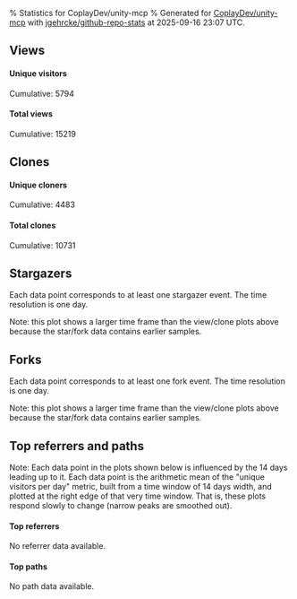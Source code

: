 % Statistics for CoplayDev/unity-mcp
% Generated for [CoplayDev/unity-mcp](https://github.com/CoplayDev/unity-mcp) with [jgehrcke/github-repo-stats](https://github.com/jgehrcke/github-repo-stats) at 2025-09-16 23:07 UTC.


## Views

#### Unique visitors
<div id="chart_views_unique" class="full-width-chart"></div>

Cumulative: 5794

#### Total views
<div id="chart_views_total" class="full-width-chart"></div>

Cumulative: 15219

<div class="pagebreak-for-print"> </div>

## Clones

#### Unique cloners
<div id="chart_clones_unique" class="full-width-chart"></div>

Cumulative: 4483

#### Total clones
<div id="chart_clones_total" class="full-width-chart"></div>

Cumulative: 10731



<div class="pagebreak-for-print"> </div>



## Stargazers

Each data point corresponds to at least one stargazer event.
The time resolution is one day.

<div id="chart_stargazers" class="full-width-chart"></div>


Note: this plot shows a larger time frame than the view/clone plots above because the star/fork data contains earlier samples.



## Forks

Each data point corresponds to at least one fork event.
The time resolution is one day.

<div id="chart_forks" class="full-width-chart"></div>


Note: this plot shows a larger time frame than the view/clone plots above because the star/fork data contains earlier samples.



<div class="pagebreak-for-print"> </div>



## Top referrers and paths


Note: Each data point in the plots shown below is influenced by the 14 days
leading up to it. Each data point is the arithmetic mean of the "unique
visitors per day" metric, built from a time window of 14 days width, and
plotted at the right edge of that very time window. That is, these plots
respond slowly to change (narrow peaks are smoothed out).



#### Top referrers

No referrer data available.



#### Top paths

No path data available.

<script type="text/javascript">
    vegaEmbed('#chart_views_unique', {"$schema": "https://vega.github.io/schema/vega-lite/v4.17.0.json", "config": {"arc": {"fill": "#1b1e23"}, "area": {"fill": "#1b1e23"}, "axisBottom": {"domainColor": "#a9b4c4", "gridColor": "#a9b4c4", "labelColor": "#1b1e23", "labelFont": "relative-mono-11-pitch-pro, Menlo, monospace", "tickColor": "#a9b4c4", "titleColor": "#1b1e23", "titleFont": "relative-mono-11-pitch-pro, Menlo, monospace"}, "axisLeft": {"domainColor": "#a9b4c4", "gridColor": "#a9b4c4", "labelColor": "#1b1e23", "labelFont": "relative-mono-11-pitch-pro, Menlo, monospace", "tickColor": "#a9b4c4", "titleColor": "#1b1e23", "titleFont": "relative-mono-11-pitch-pro, Menlo, monospace"}, "axisX": {"grid": false}, "axisY": {"grid": false, "labelBound": true}, "background": "#FFFFFF", "group": {"fill": "#FFFFFF"}, "header": {"fontWeight": 400, "labelFont": "relative-mono-11-pitch-pro, Menlo, monospace", "titleFont": "relative-mono-11-pitch-pro, Menlo, monospace"}, "legend": {"labelFont": "relative-mono-11-pitch-pro, Menlo, monospace", "symbolSize": 200, "symbolType": "circle", "titleFont": "relative-mono-11-pitch-pro, Menlo, monospace"}, "line": {"color": "#1b1e23", "stroke": "#1b1e23"}, "path": {"stroke": "#1b1e23"}, "point": {"color": "#1b1e23", "cursor": "pointer", "filled": true, "size": 20}, "range": {"category": ["#85a2f7", "#ea9755", "#7eb36a", "#f07071", "#bc85d9", "#e587b6", "#a9b4c4", "#d4c05e", "#64b9c4"]}, "style": {"bar": {"fill": "#1b1e23"}, "text": {"font": "relative-mono-11-pitch-pro, Menlo, monospace", "fontWeight": 400}}, "symbol": {"shape": "circle"}, "title": {"anchor": "start", "font": "relative-mono-11-pitch-pro, Menlo, monospace", "fontWeight": 400}, "trail": {"color": "#1b1e23", "stroke": "#1b1e23"}, "view": {"stroke": null}}, "data": {"name": "data-7f3a81d68410ba6d25083dcb452253da"}, "datasets": {"data-7f3a81d68410ba6d25083dcb452253da": [{"time": "2025-08-31T00:00:00+00:00", "views_total": 111, "views_unique": 51}, {"time": "2025-09-01T00:00:00+00:00", "views_total": 978, "views_unique": 398}, {"time": "2025-09-02T00:00:00+00:00", "views_total": 995, "views_unique": 398}, {"time": "2025-09-03T00:00:00+00:00", "views_total": 1326, "views_unique": 395}, {"time": "2025-09-04T00:00:00+00:00", "views_total": 1059, "views_unique": 377}, {"time": "2025-09-05T00:00:00+00:00", "views_total": 970, "views_unique": 388}, {"time": "2025-09-06T00:00:00+00:00", "views_total": 726, "views_unique": 280}, {"time": "2025-09-07T00:00:00+00:00", "views_total": 748, "views_unique": 268}, {"time": "2025-09-08T00:00:00+00:00", "views_total": 1099, "views_unique": 388}, {"time": "2025-09-09T00:00:00+00:00", "views_total": 1092, "views_unique": 367}, {"time": "2025-09-10T00:00:00+00:00", "views_total": 1028, "views_unique": 377}, {"time": "2025-09-11T00:00:00+00:00", "views_total": 961, "views_unique": 358}, {"time": "2025-09-12T00:00:00+00:00", "views_total": 888, "views_unique": 415}, {"time": "2025-09-13T00:00:00+00:00", "views_total": 679, "views_unique": 267}, {"time": "2025-09-14T00:00:00+00:00", "views_total": 693, "views_unique": 279}, {"time": "2025-09-15T00:00:00+00:00", "views_total": 904, "views_unique": 401}, {"time": "2025-09-16T00:00:00+00:00", "views_total": 962, "views_unique": 387}]}, "encoding": {"tooltip": [{"field": "views_unique", "format": ".1f", "title": "views (u)", "type": "quantitative"}, {"field": "time", "format": "%B %e, %Y", "title": "date", "type": "temporal"}], "x": {"axis": {"labelAngle": 25}, "field": "time", "scale": {"domain": ["2025-08-31", "2025-09-16"]}, "timeUnit": "yearmonthdate", "title": "date", "type": "temporal"}, "y": {"axis": {"values": [1, 10, 50, 100, 500, 1000, 5000, 10000]}, "field": "views_unique", "scale": {"domain": [0, 456.50000000000006], "type": "symlog", "zero": true}, "title": "unique views per day", "type": "quantitative"}}, "height": 200, "mark": {"point": true, "type": "line"}, "padding": 10, "width": "container"}, {"actions": false, "renderer": "svg"}).catch(console.error);
vegaEmbed('#chart_views_total', {"$schema": "https://vega.github.io/schema/vega-lite/v4.17.0.json", "config": {"arc": {"fill": "#1b1e23"}, "area": {"fill": "#1b1e23"}, "axisBottom": {"domainColor": "#a9b4c4", "gridColor": "#a9b4c4", "labelColor": "#1b1e23", "labelFont": "relative-mono-11-pitch-pro, Menlo, monospace", "tickColor": "#a9b4c4", "titleColor": "#1b1e23", "titleFont": "relative-mono-11-pitch-pro, Menlo, monospace"}, "axisLeft": {"domainColor": "#a9b4c4", "gridColor": "#a9b4c4", "labelColor": "#1b1e23", "labelFont": "relative-mono-11-pitch-pro, Menlo, monospace", "tickColor": "#a9b4c4", "titleColor": "#1b1e23", "titleFont": "relative-mono-11-pitch-pro, Menlo, monospace"}, "axisX": {"grid": false}, "axisY": {"grid": false, "labelBound": true}, "background": "#FFFFFF", "group": {"fill": "#FFFFFF"}, "header": {"fontWeight": 400, "labelFont": "relative-mono-11-pitch-pro, Menlo, monospace", "titleFont": "relative-mono-11-pitch-pro, Menlo, monospace"}, "legend": {"labelFont": "relative-mono-11-pitch-pro, Menlo, monospace", "symbolSize": 200, "symbolType": "circle", "titleFont": "relative-mono-11-pitch-pro, Menlo, monospace"}, "line": {"color": "#1b1e23", "stroke": "#1b1e23"}, "path": {"stroke": "#1b1e23"}, "point": {"color": "#1b1e23", "cursor": "pointer", "filled": true, "size": 20}, "range": {"category": ["#85a2f7", "#ea9755", "#7eb36a", "#f07071", "#bc85d9", "#e587b6", "#a9b4c4", "#d4c05e", "#64b9c4"]}, "style": {"bar": {"fill": "#1b1e23"}, "text": {"font": "relative-mono-11-pitch-pro, Menlo, monospace", "fontWeight": 400}}, "symbol": {"shape": "circle"}, "title": {"anchor": "start", "font": "relative-mono-11-pitch-pro, Menlo, monospace", "fontWeight": 400}, "trail": {"color": "#1b1e23", "stroke": "#1b1e23"}, "view": {"stroke": null}}, "data": {"name": "data-7f3a81d68410ba6d25083dcb452253da"}, "datasets": {"data-7f3a81d68410ba6d25083dcb452253da": [{"time": "2025-08-31T00:00:00+00:00", "views_total": 111, "views_unique": 51}, {"time": "2025-09-01T00:00:00+00:00", "views_total": 978, "views_unique": 398}, {"time": "2025-09-02T00:00:00+00:00", "views_total": 995, "views_unique": 398}, {"time": "2025-09-03T00:00:00+00:00", "views_total": 1326, "views_unique": 395}, {"time": "2025-09-04T00:00:00+00:00", "views_total": 1059, "views_unique": 377}, {"time": "2025-09-05T00:00:00+00:00", "views_total": 970, "views_unique": 388}, {"time": "2025-09-06T00:00:00+00:00", "views_total": 726, "views_unique": 280}, {"time": "2025-09-07T00:00:00+00:00", "views_total": 748, "views_unique": 268}, {"time": "2025-09-08T00:00:00+00:00", "views_total": 1099, "views_unique": 388}, {"time": "2025-09-09T00:00:00+00:00", "views_total": 1092, "views_unique": 367}, {"time": "2025-09-10T00:00:00+00:00", "views_total": 1028, "views_unique": 377}, {"time": "2025-09-11T00:00:00+00:00", "views_total": 961, "views_unique": 358}, {"time": "2025-09-12T00:00:00+00:00", "views_total": 888, "views_unique": 415}, {"time": "2025-09-13T00:00:00+00:00", "views_total": 679, "views_unique": 267}, {"time": "2025-09-14T00:00:00+00:00", "views_total": 693, "views_unique": 279}, {"time": "2025-09-15T00:00:00+00:00", "views_total": 904, "views_unique": 401}, {"time": "2025-09-16T00:00:00+00:00", "views_total": 962, "views_unique": 387}]}, "encoding": {"tooltip": [{"field": "views_total", "format": ".1f", "title": "views (t)", "type": "quantitative"}, {"field": "time", "format": "%B %e, %Y", "title": "date", "type": "temporal"}], "x": {"axis": {"labelAngle": 25}, "field": "time", "scale": {"domain": ["2025-08-31", "2025-09-16"]}, "timeUnit": "yearmonthdate", "title": "date", "type": "temporal"}, "y": {"axis": {"values": [1, 10, 50, 100, 500, 1000, 5000, 10000]}, "field": "views_total", "scale": {"domain": [0, 1458.6000000000001], "type": "symlog", "zero": true}, "title": "total views per day", "type": "quantitative"}}, "height": 200, "mark": {"point": true, "type": "line"}, "padding": 10, "width": "container"}, {"actions": false, "renderer": "svg"}).catch(console.error);
vegaEmbed('#chart_clones_unique', {"$schema": "https://vega.github.io/schema/vega-lite/v4.17.0.json", "config": {"arc": {"fill": "#1b1e23"}, "area": {"fill": "#1b1e23"}, "axisBottom": {"domainColor": "#a9b4c4", "gridColor": "#a9b4c4", "labelColor": "#1b1e23", "labelFont": "relative-mono-11-pitch-pro, Menlo, monospace", "tickColor": "#a9b4c4", "titleColor": "#1b1e23", "titleFont": "relative-mono-11-pitch-pro, Menlo, monospace"}, "axisLeft": {"domainColor": "#a9b4c4", "gridColor": "#a9b4c4", "labelColor": "#1b1e23", "labelFont": "relative-mono-11-pitch-pro, Menlo, monospace", "tickColor": "#a9b4c4", "titleColor": "#1b1e23", "titleFont": "relative-mono-11-pitch-pro, Menlo, monospace"}, "axisX": {"grid": false}, "axisY": {"grid": false, "labelBound": true}, "background": "#FFFFFF", "group": {"fill": "#FFFFFF"}, "header": {"fontWeight": 400, "labelFont": "relative-mono-11-pitch-pro, Menlo, monospace", "titleFont": "relative-mono-11-pitch-pro, Menlo, monospace"}, "legend": {"labelFont": "relative-mono-11-pitch-pro, Menlo, monospace", "symbolSize": 200, "symbolType": "circle", "titleFont": "relative-mono-11-pitch-pro, Menlo, monospace"}, "line": {"color": "#1b1e23", "stroke": "#1b1e23"}, "path": {"stroke": "#1b1e23"}, "point": {"color": "#1b1e23", "cursor": "pointer", "filled": true, "size": 20}, "range": {"category": ["#85a2f7", "#ea9755", "#7eb36a", "#f07071", "#bc85d9", "#e587b6", "#a9b4c4", "#d4c05e", "#64b9c4"]}, "style": {"bar": {"fill": "#1b1e23"}, "text": {"font": "relative-mono-11-pitch-pro, Menlo, monospace", "fontWeight": 400}}, "symbol": {"shape": "circle"}, "title": {"anchor": "start", "font": "relative-mono-11-pitch-pro, Menlo, monospace", "fontWeight": 400}, "trail": {"color": "#1b1e23", "stroke": "#1b1e23"}, "view": {"stroke": null}}, "data": {"name": "data-23274de0797c07df326ab6d2a2cf5a51"}, "datasets": {"data-23274de0797c07df326ab6d2a2cf5a51": [{"clones_total": 80, "clones_unique": 38, "time": "2025-08-31T00:00:00+00:00"}, {"clones_total": 706, "clones_unique": 287, "time": "2025-09-01T00:00:00+00:00"}, {"clones_total": 861, "clones_unique": 317, "time": "2025-09-02T00:00:00+00:00"}, {"clones_total": 794, "clones_unique": 320, "time": "2025-09-03T00:00:00+00:00"}, {"clones_total": 759, "clones_unique": 290, "time": "2025-09-04T00:00:00+00:00"}, {"clones_total": 770, "clones_unique": 304, "time": "2025-09-05T00:00:00+00:00"}, {"clones_total": 396, "clones_unique": 198, "time": "2025-09-06T00:00:00+00:00"}, {"clones_total": 425, "clones_unique": 203, "time": "2025-09-07T00:00:00+00:00"}, {"clones_total": 765, "clones_unique": 306, "time": "2025-09-08T00:00:00+00:00"}, {"clones_total": 906, "clones_unique": 292, "time": "2025-09-09T00:00:00+00:00"}, {"clones_total": 810, "clones_unique": 303, "time": "2025-09-10T00:00:00+00:00"}, {"clones_total": 669, "clones_unique": 323, "time": "2025-09-11T00:00:00+00:00"}, {"clones_total": 735, "clones_unique": 323, "time": "2025-09-12T00:00:00+00:00"}, {"clones_total": 363, "clones_unique": 162, "time": "2025-09-13T00:00:00+00:00"}, {"clones_total": 451, "clones_unique": 238, "time": "2025-09-14T00:00:00+00:00"}, {"clones_total": 576, "clones_unique": 287, "time": "2025-09-15T00:00:00+00:00"}, {"clones_total": 665, "clones_unique": 292, "time": "2025-09-16T00:00:00+00:00"}]}, "encoding": {"tooltip": [{"field": "clones_unique", "format": ".1f", "title": "clones (u)", "type": "quantitative"}, {"field": "time", "format": "%B %e, %Y", "title": "date", "type": "temporal"}], "x": {"axis": {"labelAngle": 25}, "field": "time", "scale": {"domain": ["2025-08-31", "2025-09-16"]}, "timeUnit": "yearmonthdate", "title": "date", "type": "temporal"}, "y": {"axis": {"values": [1, 10, 50, 100, 500, 1000, 5000, 10000]}, "field": "clones_unique", "scale": {"domain": [0, 355.3], "type": "symlog", "zero": true}, "title": "unique clones per day", "type": "quantitative"}}, "height": 200, "mark": {"point": true, "type": "line"}, "padding": 10, "width": "container"}, {"actions": false, "renderer": "svg"}).catch(console.error);
vegaEmbed('#chart_clones_total', {"$schema": "https://vega.github.io/schema/vega-lite/v4.17.0.json", "config": {"arc": {"fill": "#1b1e23"}, "area": {"fill": "#1b1e23"}, "axisBottom": {"domainColor": "#a9b4c4", "gridColor": "#a9b4c4", "labelColor": "#1b1e23", "labelFont": "relative-mono-11-pitch-pro, Menlo, monospace", "tickColor": "#a9b4c4", "titleColor": "#1b1e23", "titleFont": "relative-mono-11-pitch-pro, Menlo, monospace"}, "axisLeft": {"domainColor": "#a9b4c4", "gridColor": "#a9b4c4", "labelColor": "#1b1e23", "labelFont": "relative-mono-11-pitch-pro, Menlo, monospace", "tickColor": "#a9b4c4", "titleColor": "#1b1e23", "titleFont": "relative-mono-11-pitch-pro, Menlo, monospace"}, "axisX": {"grid": false}, "axisY": {"grid": false, "labelBound": true}, "background": "#FFFFFF", "group": {"fill": "#FFFFFF"}, "header": {"fontWeight": 400, "labelFont": "relative-mono-11-pitch-pro, Menlo, monospace", "titleFont": "relative-mono-11-pitch-pro, Menlo, monospace"}, "legend": {"labelFont": "relative-mono-11-pitch-pro, Menlo, monospace", "symbolSize": 200, "symbolType": "circle", "titleFont": "relative-mono-11-pitch-pro, Menlo, monospace"}, "line": {"color": "#1b1e23", "stroke": "#1b1e23"}, "path": {"stroke": "#1b1e23"}, "point": {"color": "#1b1e23", "cursor": "pointer", "filled": true, "size": 20}, "range": {"category": ["#85a2f7", "#ea9755", "#7eb36a", "#f07071", "#bc85d9", "#e587b6", "#a9b4c4", "#d4c05e", "#64b9c4"]}, "style": {"bar": {"fill": "#1b1e23"}, "text": {"font": "relative-mono-11-pitch-pro, Menlo, monospace", "fontWeight": 400}}, "symbol": {"shape": "circle"}, "title": {"anchor": "start", "font": "relative-mono-11-pitch-pro, Menlo, monospace", "fontWeight": 400}, "trail": {"color": "#1b1e23", "stroke": "#1b1e23"}, "view": {"stroke": null}}, "data": {"name": "data-23274de0797c07df326ab6d2a2cf5a51"}, "datasets": {"data-23274de0797c07df326ab6d2a2cf5a51": [{"clones_total": 80, "clones_unique": 38, "time": "2025-08-31T00:00:00+00:00"}, {"clones_total": 706, "clones_unique": 287, "time": "2025-09-01T00:00:00+00:00"}, {"clones_total": 861, "clones_unique": 317, "time": "2025-09-02T00:00:00+00:00"}, {"clones_total": 794, "clones_unique": 320, "time": "2025-09-03T00:00:00+00:00"}, {"clones_total": 759, "clones_unique": 290, "time": "2025-09-04T00:00:00+00:00"}, {"clones_total": 770, "clones_unique": 304, "time": "2025-09-05T00:00:00+00:00"}, {"clones_total": 396, "clones_unique": 198, "time": "2025-09-06T00:00:00+00:00"}, {"clones_total": 425, "clones_unique": 203, "time": "2025-09-07T00:00:00+00:00"}, {"clones_total": 765, "clones_unique": 306, "time": "2025-09-08T00:00:00+00:00"}, {"clones_total": 906, "clones_unique": 292, "time": "2025-09-09T00:00:00+00:00"}, {"clones_total": 810, "clones_unique": 303, "time": "2025-09-10T00:00:00+00:00"}, {"clones_total": 669, "clones_unique": 323, "time": "2025-09-11T00:00:00+00:00"}, {"clones_total": 735, "clones_unique": 323, "time": "2025-09-12T00:00:00+00:00"}, {"clones_total": 363, "clones_unique": 162, "time": "2025-09-13T00:00:00+00:00"}, {"clones_total": 451, "clones_unique": 238, "time": "2025-09-14T00:00:00+00:00"}, {"clones_total": 576, "clones_unique": 287, "time": "2025-09-15T00:00:00+00:00"}, {"clones_total": 665, "clones_unique": 292, "time": "2025-09-16T00:00:00+00:00"}]}, "encoding": {"tooltip": [{"field": "clones_total", "format": ".1f", "title": "clones (t)", "type": "quantitative"}, {"field": "time", "format": "%B %e, %Y", "title": "date", "type": "temporal"}], "x": {"axis": {"labelAngle": 25}, "field": "time", "scale": {"domain": ["2025-08-31", "2025-09-16"]}, "timeUnit": "yearmonthdate", "title": "date", "type": "temporal"}, "y": {"axis": {"values": [1, 10, 50, 100, 500, 1000, 5000, 10000]}, "field": "clones_total", "scale": {"domain": [0, 996.6000000000001], "type": "symlog", "zero": true}, "title": "total clones per day", "type": "quantitative"}}, "height": 200, "mark": {"point": true, "type": "line"}, "padding": 10, "width": "container"}, {"actions": false, "renderer": "svg"}).catch(console.error);
vegaEmbed('#chart_stargazers', {"$schema": "https://vega.github.io/schema/vega-lite/v4.17.0.json", "config": {"arc": {"fill": "#1b1e23"}, "area": {"fill": "#1b1e23"}, "axisBottom": {"domainColor": "#a9b4c4", "gridColor": "#a9b4c4", "labelColor": "#1b1e23", "labelFont": "relative-mono-11-pitch-pro, Menlo, monospace", "tickColor": "#a9b4c4", "titleColor": "#1b1e23", "titleFont": "relative-mono-11-pitch-pro, Menlo, monospace"}, "axisLeft": {"domainColor": "#a9b4c4", "gridColor": "#a9b4c4", "labelColor": "#1b1e23", "labelFont": "relative-mono-11-pitch-pro, Menlo, monospace", "tickColor": "#a9b4c4", "titleColor": "#1b1e23", "titleFont": "relative-mono-11-pitch-pro, Menlo, monospace"}, "axisX": {"grid": false}, "axisY": {"grid": false}, "background": "#FFFFFF", "group": {"fill": "#FFFFFF"}, "header": {"fontWeight": 400, "labelFont": "relative-mono-11-pitch-pro, Menlo, monospace", "titleFont": "relative-mono-11-pitch-pro, Menlo, monospace"}, "legend": {"labelFont": "relative-mono-11-pitch-pro, Menlo, monospace", "symbolSize": 200, "symbolType": "circle", "titleFont": "relative-mono-11-pitch-pro, Menlo, monospace"}, "line": {"color": "#1b1e23", "stroke": "#1b1e23"}, "path": {"stroke": "#1b1e23"}, "point": {"color": "#1b1e23", "cursor": "pointer", "filled": true, "size": 50}, "range": {"category": ["#85a2f7", "#ea9755", "#7eb36a", "#f07071", "#bc85d9", "#e587b6", "#a9b4c4", "#d4c05e", "#64b9c4"]}, "style": {"bar": {"fill": "#1b1e23"}, "text": {"font": "relative-mono-11-pitch-pro, Menlo, monospace", "fontWeight": 400}}, "symbol": {"shape": "circle"}, "title": {"anchor": "start", "font": "relative-mono-11-pitch-pro, Menlo, monospace", "fontWeight": 400}, "trail": {"color": "#1b1e23", "stroke": "#1b1e23"}, "view": {"stroke": null}}, "data": {"name": "data-cb9211c7ce4aca1d80d6f124ef194b1f"}, "datasets": {"data-cb9211c7ce4aca1d80d6f124ef194b1f": [{"stars_cumulative": 376, "time": "2025-03-18T00:00:00+00:00"}, {"stars_cumulative": 685, "time": "2025-03-19T19:00:00+00:00"}, {"stars_cumulative": 783, "time": "2025-03-21T14:00:00+00:00"}, {"stars_cumulative": 889, "time": "2025-03-23T09:00:00+00:00"}, {"stars_cumulative": 988, "time": "2025-03-25T04:00:00+00:00"}, {"stars_cumulative": 1059, "time": "2025-03-26T23:00:00+00:00"}, {"stars_cumulative": 1101, "time": "2025-03-28T18:00:00+00:00"}, {"stars_cumulative": 1156, "time": "2025-03-30T13:00:00+00:00"}, {"stars_cumulative": 1209, "time": "2025-04-01T08:00:00+00:00"}, {"stars_cumulative": 1263, "time": "2025-04-03T03:00:00+00:00"}, {"stars_cumulative": 1309, "time": "2025-04-04T22:00:00+00:00"}, {"stars_cumulative": 1360, "time": "2025-04-06T17:00:00+00:00"}, {"stars_cumulative": 1424, "time": "2025-04-08T12:00:00+00:00"}, {"stars_cumulative": 1470, "time": "2025-04-10T07:00:00+00:00"}, {"stars_cumulative": 1503, "time": "2025-04-12T02:00:00+00:00"}, {"stars_cumulative": 1542, "time": "2025-04-13T21:00:00+00:00"}, {"stars_cumulative": 1583, "time": "2025-04-15T16:00:00+00:00"}, {"stars_cumulative": 1623, "time": "2025-04-17T11:00:00+00:00"}, {"stars_cumulative": 1653, "time": "2025-04-19T06:00:00+00:00"}, {"stars_cumulative": 1698, "time": "2025-04-21T01:00:00+00:00"}, {"stars_cumulative": 1735, "time": "2025-04-22T20:00:00+00:00"}, {"stars_cumulative": 1769, "time": "2025-04-24T15:00:00+00:00"}, {"stars_cumulative": 1791, "time": "2025-04-26T10:00:00+00:00"}, {"stars_cumulative": 1811, "time": "2025-04-28T05:00:00+00:00"}, {"stars_cumulative": 1830, "time": "2025-04-30T00:00:00+00:00"}, {"stars_cumulative": 1839, "time": "2025-05-01T19:00:00+00:00"}, {"stars_cumulative": 1853, "time": "2025-05-03T14:00:00+00:00"}, {"stars_cumulative": 1874, "time": "2025-05-05T09:00:00+00:00"}, {"stars_cumulative": 1902, "time": "2025-05-07T04:00:00+00:00"}, {"stars_cumulative": 1913, "time": "2025-05-08T23:00:00+00:00"}, {"stars_cumulative": 1927, "time": "2025-05-10T18:00:00+00:00"}, {"stars_cumulative": 1943, "time": "2025-05-12T13:00:00+00:00"}, {"stars_cumulative": 1957, "time": "2025-05-14T08:00:00+00:00"}, {"stars_cumulative": 1969, "time": "2025-05-16T03:00:00+00:00"}, {"stars_cumulative": 1984, "time": "2025-05-17T22:00:00+00:00"}, {"stars_cumulative": 1993, "time": "2025-05-19T17:00:00+00:00"}, {"stars_cumulative": 2003, "time": "2025-05-21T12:00:00+00:00"}, {"stars_cumulative": 2021, "time": "2025-05-23T07:00:00+00:00"}, {"stars_cumulative": 2030, "time": "2025-05-25T02:00:00+00:00"}, {"stars_cumulative": 2049, "time": "2025-05-26T21:00:00+00:00"}, {"stars_cumulative": 2065, "time": "2025-05-28T16:00:00+00:00"}, {"stars_cumulative": 2078, "time": "2025-05-30T11:00:00+00:00"}, {"stars_cumulative": 2096, "time": "2025-06-01T06:00:00+00:00"}, {"stars_cumulative": 2114, "time": "2025-06-03T01:00:00+00:00"}, {"stars_cumulative": 2125, "time": "2025-06-04T20:00:00+00:00"}, {"stars_cumulative": 2141, "time": "2025-06-06T15:00:00+00:00"}, {"stars_cumulative": 2159, "time": "2025-06-08T10:00:00+00:00"}, {"stars_cumulative": 2174, "time": "2025-06-10T05:00:00+00:00"}, {"stars_cumulative": 2193, "time": "2025-06-12T00:00:00+00:00"}, {"stars_cumulative": 2200, "time": "2025-06-13T19:00:00+00:00"}, {"stars_cumulative": 2222, "time": "2025-06-15T14:00:00+00:00"}, {"stars_cumulative": 2242, "time": "2025-06-17T09:00:00+00:00"}, {"stars_cumulative": 2257, "time": "2025-06-19T04:00:00+00:00"}, {"stars_cumulative": 2268, "time": "2025-06-20T23:00:00+00:00"}, {"stars_cumulative": 2281, "time": "2025-06-22T18:00:00+00:00"}, {"stars_cumulative": 2294, "time": "2025-06-24T13:00:00+00:00"}, {"stars_cumulative": 2309, "time": "2025-06-26T08:00:00+00:00"}, {"stars_cumulative": 2323, "time": "2025-06-28T03:00:00+00:00"}, {"stars_cumulative": 2337, "time": "2025-06-29T22:00:00+00:00"}, {"stars_cumulative": 2351, "time": "2025-07-01T17:00:00+00:00"}, {"stars_cumulative": 2365, "time": "2025-07-03T12:00:00+00:00"}, {"stars_cumulative": 2378, "time": "2025-07-05T07:00:00+00:00"}, {"stars_cumulative": 2395, "time": "2025-07-07T02:00:00+00:00"}, {"stars_cumulative": 2420, "time": "2025-07-08T21:00:00+00:00"}, {"stars_cumulative": 2432, "time": "2025-07-10T16:00:00+00:00"}, {"stars_cumulative": 2451, "time": "2025-07-12T11:00:00+00:00"}, {"stars_cumulative": 2472, "time": "2025-07-14T06:00:00+00:00"}, {"stars_cumulative": 2494, "time": "2025-07-16T01:00:00+00:00"}, {"stars_cumulative": 2516, "time": "2025-07-17T20:00:00+00:00"}, {"stars_cumulative": 2534, "time": "2025-07-19T15:00:00+00:00"}, {"stars_cumulative": 2542, "time": "2025-07-21T10:00:00+00:00"}, {"stars_cumulative": 2559, "time": "2025-07-23T05:00:00+00:00"}, {"stars_cumulative": 2581, "time": "2025-07-25T00:00:00+00:00"}, {"stars_cumulative": 2600, "time": "2025-07-26T19:00:00+00:00"}, {"stars_cumulative": 2622, "time": "2025-07-28T14:00:00+00:00"}, {"stars_cumulative": 2645, "time": "2025-07-30T09:00:00+00:00"}, {"stars_cumulative": 2667, "time": "2025-08-01T04:00:00+00:00"}, {"stars_cumulative": 2687, "time": "2025-08-02T23:00:00+00:00"}, {"stars_cumulative": 2710, "time": "2025-08-04T18:00:00+00:00"}, {"stars_cumulative": 2726, "time": "2025-08-06T13:00:00+00:00"}, {"stars_cumulative": 2743, "time": "2025-08-08T08:00:00+00:00"}, {"stars_cumulative": 2761, "time": "2025-08-10T03:00:00+00:00"}, {"stars_cumulative": 2796, "time": "2025-08-11T22:00:00+00:00"}, {"stars_cumulative": 2831, "time": "2025-08-13T17:00:00+00:00"}, {"stars_cumulative": 2852, "time": "2025-08-15T12:00:00+00:00"}, {"stars_cumulative": 2884, "time": "2025-08-17T07:00:00+00:00"}, {"stars_cumulative": 2914, "time": "2025-08-19T02:00:00+00:00"}, {"stars_cumulative": 2940, "time": "2025-08-20T21:00:00+00:00"}, {"stars_cumulative": 2949, "time": "2025-08-22T16:00:00+00:00"}, {"stars_cumulative": 2967, "time": "2025-08-24T11:00:00+00:00"}, {"stars_cumulative": 2992, "time": "2025-08-26T06:00:00+00:00"}, {"stars_cumulative": 3009, "time": "2025-08-28T01:00:00+00:00"}, {"stars_cumulative": 3025, "time": "2025-08-29T20:00:00+00:00"}, {"stars_cumulative": 3042, "time": "2025-08-31T15:00:00+00:00"}, {"stars_cumulative": 3065, "time": "2025-09-02T10:00:00+00:00"}, {"stars_cumulative": 3083, "time": "2025-09-04T05:00:00+00:00"}, {"stars_cumulative": 3093, "time": "2025-09-06T00:00:00+00:00"}, {"stars_cumulative": 3121, "time": "2025-09-07T19:00:00+00:00"}, {"stars_cumulative": 3133, "time": "2025-09-09T14:00:00+00:00"}, {"stars_cumulative": 3144, "time": "2025-09-11T09:00:00+00:00"}, {"stars_cumulative": 3158, "time": "2025-09-13T04:00:00+00:00"}, {"stars_cumulative": 3175, "time": "2025-09-14T23:00:00+00:00"}, {"stars_cumulative": 3177, "time": "2025-09-16T18:00:00+00:00"}]}, "encoding": {"tooltip": [{"field": "stars_cumulative", "format": "d", "title": "stars", "type": "quantitative"}, {"field": "time", "format": "%B %e, %Y", "title": "date", "type": "temporal"}], "x": {"axis": {"labelAngle": 25}, "field": "time", "scale": {"domain": ["2025-03-18", "2025-09-16"]}, "timeUnit": "yearmonthdate", "title": "date", "type": "temporal"}, "y": {"field": "stars_cumulative", "scale": {"domain": [0, 3494.7000000000003], "zero": true}, "title": "stargazer count (cumulative)", "type": "quantitative"}}, "height": 300, "mark": {"point": true, "type": "line"}, "padding": 10, "width": "container"}, {"actions": false, "renderer": "svg"}).catch(console.error);
vegaEmbed('#chart_forks', {"$schema": "https://vega.github.io/schema/vega-lite/v4.17.0.json", "config": {"arc": {"fill": "#1b1e23"}, "area": {"fill": "#1b1e23"}, "axisBottom": {"domainColor": "#a9b4c4", "gridColor": "#a9b4c4", "labelColor": "#1b1e23", "labelFont": "relative-mono-11-pitch-pro, Menlo, monospace", "tickColor": "#a9b4c4", "titleColor": "#1b1e23", "titleFont": "relative-mono-11-pitch-pro, Menlo, monospace"}, "axisLeft": {"domainColor": "#a9b4c4", "gridColor": "#a9b4c4", "labelColor": "#1b1e23", "labelFont": "relative-mono-11-pitch-pro, Menlo, monospace", "tickColor": "#a9b4c4", "titleColor": "#1b1e23", "titleFont": "relative-mono-11-pitch-pro, Menlo, monospace"}, "axisX": {"grid": false}, "axisY": {"grid": false}, "background": "#FFFFFF", "group": {"fill": "#FFFFFF"}, "header": {"fontWeight": 400, "labelFont": "relative-mono-11-pitch-pro, Menlo, monospace", "titleFont": "relative-mono-11-pitch-pro, Menlo, monospace"}, "legend": {"labelFont": "relative-mono-11-pitch-pro, Menlo, monospace", "symbolSize": 200, "symbolType": "circle", "titleFont": "relative-mono-11-pitch-pro, Menlo, monospace"}, "line": {"color": "#1b1e23", "stroke": "#1b1e23"}, "path": {"stroke": "#1b1e23"}, "point": {"color": "#1b1e23", "cursor": "pointer", "filled": true, "size": 50}, "range": {"category": ["#85a2f7", "#ea9755", "#7eb36a", "#f07071", "#bc85d9", "#e587b6", "#a9b4c4", "#d4c05e", "#64b9c4"]}, "style": {"bar": {"fill": "#1b1e23"}, "text": {"font": "relative-mono-11-pitch-pro, Menlo, monospace", "fontWeight": 400}}, "symbol": {"shape": "circle"}, "title": {"anchor": "start", "font": "relative-mono-11-pitch-pro, Menlo, monospace", "fontWeight": 400}, "trail": {"color": "#1b1e23", "stroke": "#1b1e23"}, "view": {"stroke": null}}, "data": {"name": "data-d21cd6f30f64776ebeddf9701ea7ff9a"}, "datasets": {"data-d21cd6f30f64776ebeddf9701ea7ff9a": [{"forks_cumulative": 52.0, "time": "2025-03-18T00:00:00+00:00"}, {"forks_cumulative": 83.0, "time": "2025-03-19T19:00:00+00:00"}, {"forks_cumulative": 96.0, "time": "2025-03-21T14:00:00+00:00"}, {"forks_cumulative": 105.0, "time": "2025-03-23T09:00:00+00:00"}, {"forks_cumulative": 123.0, "time": "2025-03-25T04:00:00+00:00"}, {"forks_cumulative": 133.0, "time": "2025-03-26T23:00:00+00:00"}, {"forks_cumulative": 137.0, "time": "2025-03-28T18:00:00+00:00"}, {"forks_cumulative": 149.0, "time": "2025-03-30T13:00:00+00:00"}, {"forks_cumulative": 164.0, "time": "2025-04-01T08:00:00+00:00"}, {"forks_cumulative": 173.0, "time": "2025-04-03T03:00:00+00:00"}, {"forks_cumulative": 178.0, "time": "2025-04-04T22:00:00+00:00"}, {"forks_cumulative": 182.0, "time": "2025-04-06T17:00:00+00:00"}, {"forks_cumulative": 191.0, "time": "2025-04-08T12:00:00+00:00"}, {"forks_cumulative": 198.0, "time": "2025-04-10T07:00:00+00:00"}, {"forks_cumulative": 202.0, "time": "2025-04-12T02:00:00+00:00"}, {"forks_cumulative": 207.0, "time": "2025-04-13T21:00:00+00:00"}, {"forks_cumulative": 210.0, "time": "2025-04-15T16:00:00+00:00"}, {"forks_cumulative": 220.0, "time": "2025-04-17T11:00:00+00:00"}, {"forks_cumulative": 224.0, "time": "2025-04-19T06:00:00+00:00"}, {"forks_cumulative": 230.0, "time": "2025-04-21T01:00:00+00:00"}, {"forks_cumulative": 235.0, "time": "2025-04-22T20:00:00+00:00"}, {"forks_cumulative": 237.0, "time": "2025-04-24T15:00:00+00:00"}, {"forks_cumulative": 238.0, "time": "2025-04-26T10:00:00+00:00"}, {"forks_cumulative": 244.0, "time": "2025-04-28T05:00:00+00:00"}, {"forks_cumulative": 245.0, "time": "2025-04-30T00:00:00+00:00"}, {"forks_cumulative": 249.0, "time": "2025-05-01T19:00:00+00:00"}, {"forks_cumulative": 251.0, "time": "2025-05-03T14:00:00+00:00"}, {"forks_cumulative": 252.0, "time": "2025-05-05T09:00:00+00:00"}, {"forks_cumulative": 256.0, "time": "2025-05-07T04:00:00+00:00"}, {"forks_cumulative": 260.0, "time": "2025-05-08T23:00:00+00:00"}, {"forks_cumulative": 263.0, "time": "2025-05-10T18:00:00+00:00"}, {"forks_cumulative": 265.0, "time": "2025-05-12T13:00:00+00:00"}, {"forks_cumulative": 266.0, "time": "2025-05-14T08:00:00+00:00"}, {"forks_cumulative": 268.0, "time": "2025-05-16T03:00:00+00:00"}, {"forks_cumulative": 270.0, "time": "2025-05-17T22:00:00+00:00"}, {"forks_cumulative": 272.0, "time": "2025-05-19T17:00:00+00:00"}, {"forks_cumulative": 274.0, "time": "2025-05-21T12:00:00+00:00"}, {"forks_cumulative": 277.0, "time": "2025-05-23T07:00:00+00:00"}, {"forks_cumulative": 279.0, "time": "2025-05-25T02:00:00+00:00"}, {"forks_cumulative": 282.0, "time": "2025-05-26T21:00:00+00:00"}, {"forks_cumulative": 283.0, "time": "2025-05-28T16:00:00+00:00"}, {"forks_cumulative": 285.0, "time": "2025-06-01T06:00:00+00:00"}, {"forks_cumulative": 287.0, "time": "2025-06-03T01:00:00+00:00"}, {"forks_cumulative": 288.0, "time": "2025-06-04T20:00:00+00:00"}, {"forks_cumulative": 289.0, "time": "2025-06-06T15:00:00+00:00"}, {"forks_cumulative": 291.0, "time": "2025-06-10T05:00:00+00:00"}, {"forks_cumulative": 292.0, "time": "2025-06-12T00:00:00+00:00"}, {"forks_cumulative": 294.0, "time": "2025-06-13T19:00:00+00:00"}, {"forks_cumulative": 295.0, "time": "2025-06-15T14:00:00+00:00"}, {"forks_cumulative": 297.0, "time": "2025-06-17T09:00:00+00:00"}, {"forks_cumulative": 299.0, "time": "2025-06-19T04:00:00+00:00"}, {"forks_cumulative": 304.0, "time": "2025-06-20T23:00:00+00:00"}, {"forks_cumulative": 305.0, "time": "2025-06-22T18:00:00+00:00"}, {"forks_cumulative": 307.0, "time": "2025-06-26T08:00:00+00:00"}, {"forks_cumulative": 310.0, "time": "2025-06-28T03:00:00+00:00"}, {"forks_cumulative": 312.0, "time": "2025-06-29T22:00:00+00:00"}, {"forks_cumulative": 316.0, "time": "2025-07-01T17:00:00+00:00"}, {"forks_cumulative": 317.0, "time": "2025-07-03T12:00:00+00:00"}, {"forks_cumulative": 323.0, "time": "2025-07-07T02:00:00+00:00"}, {"forks_cumulative": 325.0, "time": "2025-07-08T21:00:00+00:00"}, {"forks_cumulative": 327.0, "time": "2025-07-10T16:00:00+00:00"}, {"forks_cumulative": 330.0, "time": "2025-07-12T11:00:00+00:00"}, {"forks_cumulative": 331.0, "time": "2025-07-14T06:00:00+00:00"}, {"forks_cumulative": 333.0, "time": "2025-07-16T01:00:00+00:00"}, {"forks_cumulative": 337.0, "time": "2025-07-17T20:00:00+00:00"}, {"forks_cumulative": 339.0, "time": "2025-07-19T15:00:00+00:00"}, {"forks_cumulative": 340.0, "time": "2025-07-21T10:00:00+00:00"}, {"forks_cumulative": 342.0, "time": "2025-07-23T05:00:00+00:00"}, {"forks_cumulative": 346.0, "time": "2025-07-25T00:00:00+00:00"}, {"forks_cumulative": 350.0, "time": "2025-07-26T19:00:00+00:00"}, {"forks_cumulative": 351.0, "time": "2025-07-28T14:00:00+00:00"}, {"forks_cumulative": 353.0, "time": "2025-07-30T09:00:00+00:00"}, {"forks_cumulative": 357.0, "time": "2025-08-01T04:00:00+00:00"}, {"forks_cumulative": 359.0, "time": "2025-08-02T23:00:00+00:00"}, {"forks_cumulative": 360.0, "time": "2025-08-04T18:00:00+00:00"}, {"forks_cumulative": 361.0, "time": "2025-08-08T08:00:00+00:00"}, {"forks_cumulative": 363.0, "time": "2025-08-10T03:00:00+00:00"}, {"forks_cumulative": 365.0, "time": "2025-08-11T22:00:00+00:00"}, {"forks_cumulative": 370.0, "time": "2025-08-13T17:00:00+00:00"}, {"forks_cumulative": 374.0, "time": "2025-08-15T12:00:00+00:00"}, {"forks_cumulative": 375.0, "time": "2025-08-17T07:00:00+00:00"}, {"forks_cumulative": 378.0, "time": "2025-08-19T02:00:00+00:00"}, {"forks_cumulative": 379.0, "time": "2025-08-20T21:00:00+00:00"}, {"forks_cumulative": 381.0, "time": "2025-08-22T16:00:00+00:00"}, {"forks_cumulative": 382.0, "time": "2025-08-24T11:00:00+00:00"}, {"forks_cumulative": 383.0, "time": "2025-08-26T06:00:00+00:00"}, {"forks_cumulative": 386.0, "time": "2025-08-28T01:00:00+00:00"}, {"forks_cumulative": 388.0, "time": "2025-08-29T20:00:00+00:00"}, {"forks_cumulative": 389.0, "time": "2025-08-31T15:00:00+00:00"}, {"forks_cumulative": 394.0, "time": "2025-09-02T10:00:00+00:00"}, {"forks_cumulative": 395.0, "time": "2025-09-04T05:00:00+00:00"}, {"forks_cumulative": 398.0, "time": "2025-09-06T00:00:00+00:00"}, {"forks_cumulative": 403.0, "time": "2025-09-07T19:00:00+00:00"}, {"forks_cumulative": 404.0, "time": "2025-09-09T14:00:00+00:00"}, {"forks_cumulative": 406.0, "time": "2025-09-11T09:00:00+00:00"}, {"forks_cumulative": 408.0, "time": "2025-09-13T04:00:00+00:00"}, {"forks_cumulative": 410.0, "time": "2025-09-14T23:00:00+00:00"}]}, "encoding": {"tooltip": [{"field": "forks_cumulative", "format": "d", "title": "forks", "type": "quantitative"}, {"field": "time", "format": "%B %e, %Y", "title": "date", "type": "temporal"}], "x": {"axis": {"labelAngle": 25}, "field": "time", "scale": {"domain": ["2025-03-18", "2025-09-16"]}, "timeUnit": "yearmonthdate", "title": "date", "type": "temporal"}, "y": {"field": "forks_cumulative", "scale": {"domain": [0, 451.00000000000006], "zero": true}, "title": "fork count (cumulative)", "type": "quantitative"}}, "height": 300, "mark": {"point": true, "type": "line"}, "padding": 10, "width": "container"}, {"actions": false, "renderer": "svg"}).catch(console.error);
    </script>